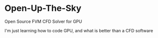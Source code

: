 # Open-Up-The-Sky
Open Source FVM CFD Solver for GPU

I'm just learning how to code GPU, and what is better than a CFD software
